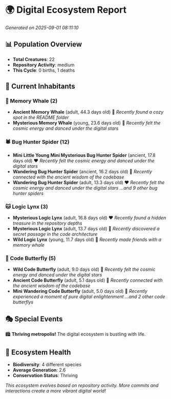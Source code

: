# 🌍 Digital Ecosystem Report
*Generated on 2025-09-01 08:11:10*

## 📊 Population Overview
- **Total Creatures**: 22
- **Repository Activity**: medium
- **This Cycle**: 0 births, 1 deaths

## 👥 Current Inhabitants

### 🐋 Memory Whale (2)
- **Ancient Memory Whale** (adult, 44.3 days old) 💛
  *Recently found a cozy spot in the README folder*
- **Mysterious Memory Whale** (young, 23.6 days old) 💚
  *Recently felt the cosmic energy and danced under the digital stars*

### 🕷️ Bug Hunter Spider (12)
- **Mini Little Young Mini Mysterious Bug Hunter Spider** (ancient, 17.8 days old) ❤️
  *Recently felt the cosmic energy and danced under the digital stars*
- **Wandering Bug Hunter Spider** (ancient, 16.2 days old) 💛
  *Recently connected with the ancient wisdom of the codebase*
- **Wandering Bug Hunter Spider** (adult, 13.3 days old) ❤️
  *Recently felt the cosmic energy and danced under the digital stars*
  *...and 9 other bug hunter spiders*

### 🐱 Logic Lynx (3)
- **Mysterious Logic Lynx** (adult, 16.8 days old) ❤️
  *Recently found a hidden treasure in the repository depths*
- **Mysterious Logic Lynx** (adult, 13.7 days old) 💛
  *Recently discovered a secret passage in the code architecture*
- **Wild Logic Lynx** (young, 11.7 days old) 💛
  *Recently made friends with a memory whale*

### 🦋 Code Butterfly (5)
- **Wild Code Butterfly** (adult, 9.0 days old) 💛
  *Recently felt the cosmic energy and danced under the digital stars*
- **Ancient Code Butterfly** (adult, 5.1 days old) 💚
  *Recently connected with the ancient wisdom of the codebase*
- **Mini Wandering Code Butterfly** (adult, 5.0 days old) 💚
  *Recently experienced a moment of pure digital enlightenment*
  *...and 2 other code butterflys*

## 🎭 Special Events

🏙️ **Thriving metropolis!** The digital ecosystem is bustling with life.

## 🔬 Ecosystem Health
- **Biodiversity**: 4 different species
- **Average Generation**: 2.6
- **Conservation Status**: Thriving

*This ecosystem evolves based on repository activity. More commits and interactions create a more vibrant digital world!*